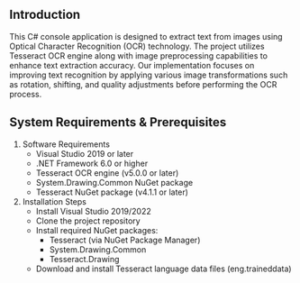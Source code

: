 ## Introduction
This C# console application is designed to extract text from images using Optical Character Recognition (OCR) technology. The project utilizes Tesseract OCR engine along with image preprocessing capabilities to enhance text extraction accuracy. Our implementation focuses on improving text recognition by applying various image transformations such as rotation, shifting, and quality adjustments before performing the OCR process.
## System Requirements & Prerequisites
1. Software Requirements
   - Visual Studio 2019 or later
   - .NET Framework 6.0 or higher
   - Tesseract OCR engine (v5.0.0 or later)
   - System.Drawing.Common NuGet package
   - Tesseract NuGet package (v4.1.1 or later)
2. Installation Steps
   - Install Visual Studio 2019/2022
   - Clone the project repository
   - Install required NuGet packages:
     * Tesseract (via NuGet Package Manager)
     * System.Drawing.Common
     * Tesseract.Drawing
   - Download and install Tesseract language data files (eng.traineddata)
